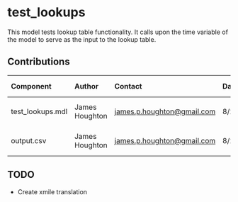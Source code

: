 test_lookups
============
This model tests lookup table functionality. It calls upon the time variable of the model
to serve as the input to the lookup table.


Contributions
-------------

| Component           | Author          | Contact                    | Date    | Software Version        |
|:------------------- |:--------------- |:-------------------------- |:------- |:----------------------- |
| test_lookups.mdl    | James Houghton  | james.p.houghton@gmail.com | 8/27/15 | Vensim DSS 6.3 for Mac  |
| output.csv          | James Houghton  | james.p.houghton@gmail.com | 8/27/15 | Vensim DSS 6.3 for Mac  |


TODO
----
- Create xmile translation
